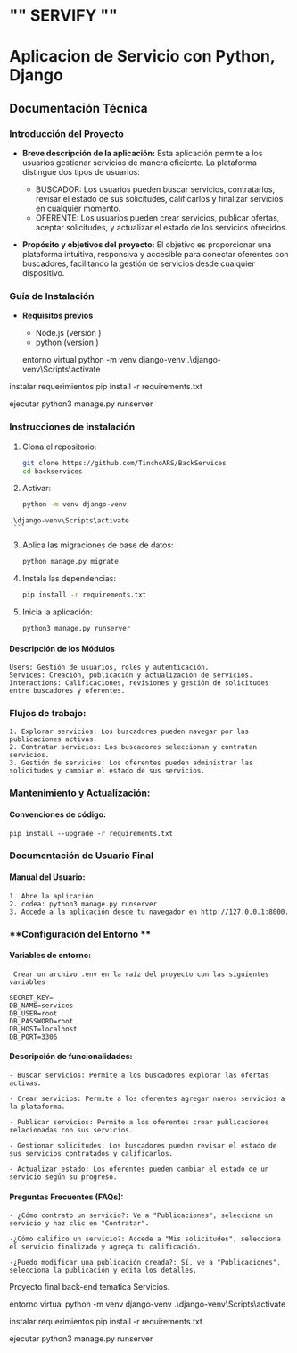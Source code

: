#   ""    SERVIFY     ""

# Aplicacion  de Servicio con Python, Django

## **Documentación Técnica**

### **Introducción del Proyecto**
- **Breve descripción de la aplicación:**
    Esta aplicación permite a los usuarios gestionar servicios de manera eficiente. La plataforma distingue   dos tipos de usuarios:
    *   BUSCADOR: Los usuarios pueden buscar servicios, contratarlos, revisar el estado de sus solicitudes, calificarlos y finalizar servicios en cualquier momento.
    *   OFERENTE: Los usuarios pueden crear servicios, publicar ofertas, aceptar solicitudes, y actualizar el estado de los servicios ofrecidos.

- **Propósito y objetivos del proyecto:**
    El objetivo es proporcionar una plataforma intuitiva, responsiva y accesible para conectar oferentes con buscadores, facilitando la gestión de servicios desde cualquier dispositivo.

### **Guía de Instalación**
- **Requisitos previos**
  - Node.js (versión )
  - python (version )

  entorno virtual 
    python -m venv django-venv
    .\django-venv\Scripts\activate

instalar requerimientos
    pip install -r requirements.txt

ejecutar 
    python3 manage.py runserver

###  **Instrucciones de instalación**
  1. Clona el repositorio:
     ```bash
     git clone https://github.com/TinchoARS/BackServices
     cd backservices
     ```
  2. Activar:
     ```bash
     python -m venv django-venv
    .\django-venv\Scripts\activate
     ```
  3. Aplica las migraciones de base de datos:
     ```bash
     python manage.py migrate
     ```
  4. Instala las dependencias:
     ```bash
     pip install -r requirements.txt
     ```
  5. Inicia la aplicación:
     ```bash
     python3 manage.py runserver
     ```

#### **Descripción de los Módulos**
    Users: Gestión de usuarios, roles y autenticación.
    Services: Creación, publicación y actualización de servicios.
    Interactions: Calificaciones, revisiones y gestión de solicitudes entre buscadores y oferentes.


### **Flujos de trabajo:**

    1. Explorar servicios: Los buscadores pueden navegar por las publicaciones activas.
    2. Contratar servicios: Los buscadores seleccionan y contratan servicios.
    3. Gestión de servicios: Los oferentes pueden administrar las solicitudes y cambiar el estado de sus servicios.

### **Mantenimiento y Actualización:**
#### Convenciones de código:

    pip install --upgrade -r requirements.txt

### **Documentación de Usuario Final**
#### Manual del Usuario:

    1. Abre la aplicación.
    2. codea: python3 manage.py runserver
    3. Accede a la aplicación desde tu navegador en http://127.0.0.1:8000.

### **Configuración del Entorno **
#### Variables de entorno: 
     Crear un archivo .env en la raíz del proyecto con las siguientes variables

    SECRET_KEY= 
    DB_NAME=services
    DB_USER=root
    DB_PASSWORD=root
    DB_HOST=localhost
    DB_PORT=3306


#### Descripción de funcionalidades:
    - Buscar servicios: Permite a los buscadores explorar las ofertas activas.

    - Crear servicios: Permite a los oferentes agregar nuevos servicios a la plataforma.

    - Publicar servicios: Permite a los oferentes crear publicaciones relacionadas con sus servicios.

    - Gestionar solicitudes: Los buscadores pueden revisar el estado de sus servicios contratados y calificarlos.

    - Actualizar estado: Los oferentes pueden cambiar el estado de un servicio según su progreso.

#### Preguntas Frecuentes (FAQs):
    - ¿Cómo contrato un servicio?: Ve a "Publicaciones", selecciona un servicio y haz clic en "Contratar".

    -¿Cómo califico un servicio?: Accede a "Mis solicitudes", selecciona el servicio finalizado y agrega tu calificación.

    -¿Puedo modificar una publicación creada?: Sí, ve a "Publicaciones", selecciona la publicación y edita los detalles.






Proyecto final back-end tematica Servicios.

entorno virtual 
    python -m venv django-venv
    .\django-venv\Scripts\activate

instalar requerimientos
    pip install -r requirements.txt

ejecutar 
    python3 manage.py runserver
